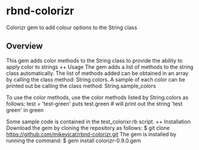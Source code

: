 # rbnd-colorizr
Colorizr gem to add colour options to the String class
## Overview
This gem adds color methods to the String class to provide the ability to
apply color to strings
++ Usage
The gem adds a list of methods to the string class automatically.
The list of methods added can be obtained in an array by calling the class
method: String.colors.
A sample of each color can be printed out be calling the class method:
String.sample_colors

To use the color methods, use the color methods listed by String.colors
as follows:
test = 'test-green'
puts test.green   # will print out the string 'test green' in green

Some sample code is contained in the test_colorixr.rb script.
++ Installation
Download the gem by cloning the repository as follows:
$ git clone https://github.com/mikeyjcat/rbnd-colorizr.git
The gem is installed by running the command:
$ gem install colorizr-0.9.0.gem

